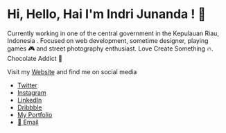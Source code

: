 # Hi, Hello, Hai I'm Indri Junanda ! 👋

Currently working in one of the central government in the Kepulauan Riau, Indonesia . Focused on web development, sometime designer, playing games 🎮 and street photography enthusiast. Love Create Something 🔥. Chocolate Addict 🍫

Visit my [Website](//indrijunanda.gitlab.io/) and find me on social media

- [Twitter](//twitter.com/indrijunanda/)
- [Instagram](//instagram.com/indrijunanda/)
- [LinkedIn](//www.linkedin.com/in/indrijunanda/)
- [Dribbble](//dribbble.com/indrijunanda)
- [My Portfolio](//indrijunanda.gitlab.io/portfolio.html)
- [📧 Email](mailto:ind.junanda@gmail.com)


